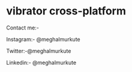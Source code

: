 # vibrator cross-platform

Contact me:-

Instagram:- @meghalmurkute

Twitter:-@meghalmurkute

Linkedin:- @meghalmurkute
